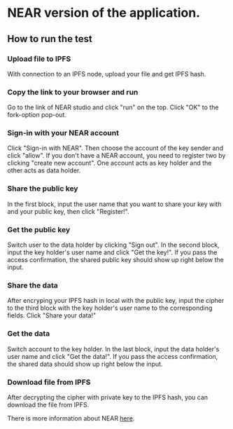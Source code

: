 # NEAR version of the application.
## How to run the test
### Upload file to IPFS
With connection to an IPFS node, upload your file and get IPFS hash.
### Copy the link to your browser and run
Go to the link of NEAR studio and click "run" on the top. Click "OK" to the fork-option pop-out.
### Sign-in with your NEAR account
Click "Sign-in with NEAR". Then choose the account of the key sender and click "allow". 
If you don't have a NEAR account, you need to register two by clicking "create new account". One account acts as key holder and the other acts as data holder.
### Share the public key
In the first block, input the user name that you want to share your key with and your public key, then click "Register!".
### Get the public key
Switch user to the data holder by clicking "Sign out". In the second block, input the key holder's user name and click "Get the key!". If you pass the access confirmation, the shared public key should show up right below the input.
### Share the data
After encryping your IPFS hash in local with the public key, input the cipher to the third block with the key holder's user name to the corresponding fields. Click "Share your data!"
### Get the data
Switch account to the key holder. In the last block, input the data holder's user name and click "Get the data!". If you pass the access confirmation, the shared data should show up right below the input.
### Download file from IPFS
After decrypting the cipher with private key to the IPFS hash, you can download the file from IPFS.

There is more information about NEAR [here](https://nearprotocol.com/).
